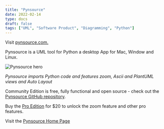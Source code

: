 ```yaml
---
title: "Pynsource"
date: 2022-02-14
type: docs
draft: false
tags: ["UML", "Software Product", "Diagramming", "Python"]
---
```


Visit [pynsource.com.](http://www.pynsource.com)

Pynsource is a UML tool for Python a desktop App for Mac, Window and Linux.

![Pynsource hero](https://i.imgur.com/C8WrRDf.png "Pynsource Hero")

*Pynsource imports Python code and features zoom, Ascii and PlantUML views and Auto Layout*

Community Edition is free, fully functional and open source - check out the [Pynsource GitHub repository](https://github.com/abulka/pynsource). 

Buy the [Pro Edition](http://www.pynsource.com/pricing.html) for $20 to unlock the zoom feature and other pro features.

Visit the [Pynsource Home Page](http://www.pynsource.com)
